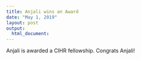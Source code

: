 ```yaml
---
title: Anjali wins an Award
date: "May 1, 2019"
layout: post
output:
  html_document:
---
```


Anjali is awarded a CIHR fellowship. Congrats Anjali!
